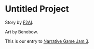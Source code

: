 # Untitled Project

Story by [F2AI](https://www.reddit.com/user/f2ai).

Art by Benobow.

This is our entry to [Narrative Game Jam 3](https://itch.io/jam/narrative-jam-3-southern-illinois-university-cola-digital-humanities-lab).
